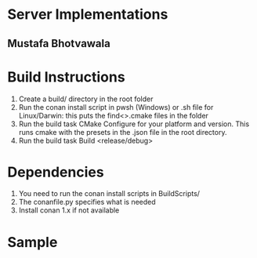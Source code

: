 # Server Implementations
## Mustafa Bhotvawala

# Build Instructions
1. Create a build/ directory in the root folder
2. Run the conan install script in pwsh (Windows) or .sh file for Linux/Darwin: this puts the find<>.cmake files in the folder
3. Run the build task CMake Configure for your platform and version. This runs cmake with the presets in the .json file in the root directory. 
4. Run the build task Build <release/debug>


# Dependencies
1. You need to run the conan install scripts in BuildScripts/
2. The conanfile.py specifies what is needed
3. Install conan 1.x if not available


# Sample

